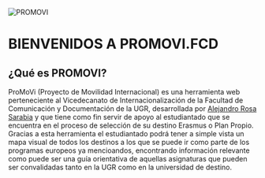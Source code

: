 ![PROMOVI](https://github.com/user-attachments/assets/031cbc1f-fbca-4e1c-951b-5a05369014b4)
# BIENVENIDOS A PROMOVI.FCD
## ¿Qué es PROMOVI?
ProMoVi (Proyecto de Movilidad Internacional) es una herramienta web perteneciente al Vicedecanato de Internacionalización de la Facultad de Comunicación y Documentación de la UGR, desarrollada por [Alejandro Rosa Sarabia](https://www.linkedin.com/in/alejandrorosasarabia/) y que tiene como fin servir de apoyo al estudiantado que se encuentra en el proceso de selección de su destino Erasmus o Plan Propio. Gracias a esta herramienta el estudiantado podrá tener a simple vista un mapa visual de todos los destinos a los que se puede ir como parte de los programas europeos ya mencioandos, encontrando información relevante como puede ser una guía orientativa de aquellas asignaturas que pueden ser convalidadas tanto en la UGR como en la universidad de destino.
